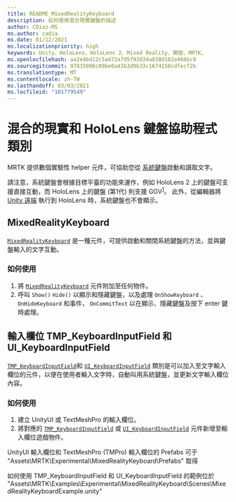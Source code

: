 ```yaml
---
title: README_MixedRealityKeyboard
description: 如何使用混合現實鍵盤的描述
author: CDiaz-MS
ms.author: cadia
ms.date: 01/12/2021
ms.localizationpriority: high
keywords: Unity、HoloLens、HoloLens 2、Mixed Reality、開發、MRTK、
ms.openlocfilehash: aa2e4bd12c5a472a7d5f93d34a830d102e466bc9
ms.sourcegitcommit: 97815006c09be0a43b3d9b33c1674150cdfecf2b
ms.translationtype: MT
ms.contentlocale: zh-TW
ms.lasthandoff: 03/03/2021
ms.locfileid: "101779549"
---
```

# <a name="mixed-reality-and-hololens-keyboard-helper-classes"></a>混合的現實和 HoloLens 鍵盤協助程式類別

MRTK 提供數個實驗性 helper 元件，可協助您從 [系統鍵盤](../ux-building-blocks/system-keyboard.md)啟動和讀取文字。

請注意，系統鍵盤會根據目標平臺的功能來運作，例如 HoloLens 2 上的鍵盤可支援直接互動，而 HoloLens 上的鍵盤 (第1代) 則支援 GGV<sup>[1](https://docs.microsoft.com/windows/mixed-reality/gaze)</sup>。 此外，從編輯器將 [Unity 遠端](../tools/holographic-remoting.md) 執行到 HoloLens 時，系統鍵盤也不會顯示。

## <a name="mixedrealitykeyboard"></a>MixedRealityKeyboard

[`MixedRealityKeyboard`](xref:Microsoft.MixedReality.Toolkit.Experimental.UI.MixedRealityKeyboard) 是一種元件，可提供啟動和關閉系統鍵盤的方法，並與鍵盤輸入的文字互動。  

### <a name="how-to-use"></a>如何使用

1. 將 [`MixedRealityKeyboard`](xref:Microsoft.MixedReality.Toolkit.Experimental.UI.MixedRealityKeyboard) 元件附加至任何物件。
2. 呼叫 `Show()` `Hide()` 以顯示和隱藏鍵盤，以及處理 `OnShowKeyboard` 、 `OnHideKeyboard` 和事件， `OnCommitText` 以在顯示、隱藏鍵盤及按下 enter 鍵時處理。

## <a name="input-fields-tmp_keyboardinputfield-and-ui_keyboardinputfield"></a>輸入欄位 TMP_KeyboardInputField 和 UI_KeyboardInputField

[`TMP_KeyboardInputField`](xref:Microsoft.MixedReality.Toolkit.Experimental.UI.TMP_KeyboardInputField)和 [`UI_KeyboardInputField`](xref:Microsoft.MixedReality.Toolkit.Experimental.UI.UI_KeyboardInputField) 類別是可以加入至文字輸入欄位的元件，以便在使用者輸入文字時，自動叫用系統鍵盤，並更新文字輸入欄位內容。

### <a name="how-to-use"></a>如何使用

1. 建立 UnityUI 或 TextMeshPro 的輸入欄位。
2. 將對應的 [`TMP_KeyboardInputField`](xref:Microsoft.MixedReality.Toolkit.Experimental.UI.TMP_KeyboardInputField) 或 [`UI_KeyboardInputField`](xref:Microsoft.MixedReality.Toolkit.Experimental.UI.UI_KeyboardInputField) 元件新增至輸入欄位遊戲物件。

UnityUI 輸入欄位和 TextMeshPro (TMPro) 輸入欄位的 Prefabs 可于 "Assets\MRTK\Experimental\MixedRealityKeyboard\Prefabs" 取得

如何使用 TMP_KeyboardInputField 和 UI_KeyboardInputField 的範例位於 "Assets\MRTK\Examples\Experimental\MixedRealityKeyboard\Scenes\MixedRealityKeyboardExample.unity"
